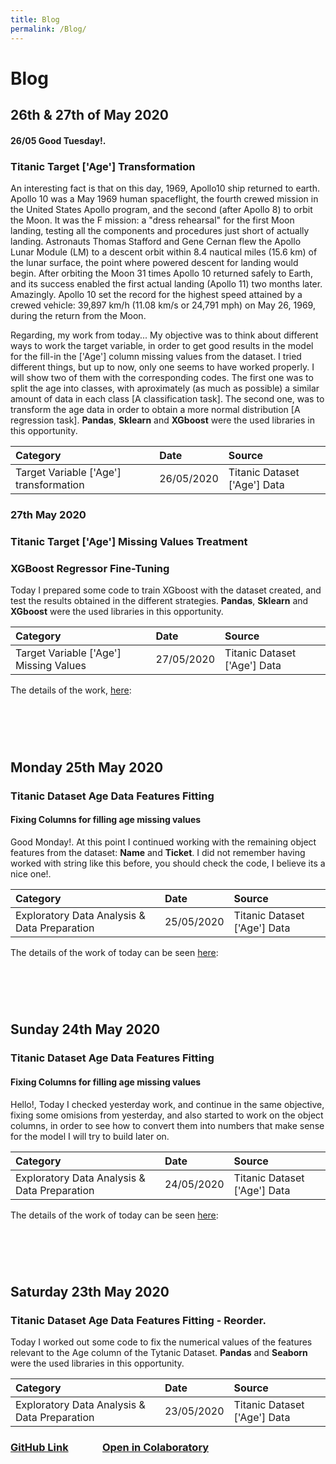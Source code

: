 ```yaml
---
title: Blog
permalink: /Blog/
---
```


# Blog

## 26th & 27th of  May 2020  

#### 26/05 Good Tuesday!. 
### Titanic Target ['Age'] Transformation 

An interesting fact is that on this day, 1969, Apollo10 ship returned to earth. Apollo 10 was a May 1969 human spaceflight, the fourth crewed mission in the United States Apollo program, and the second (after Apollo 8) to orbit the Moon. It was the F mission: a "dress rehearsal" for the first Moon landing, testing all the components and procedures just short of actually landing. Astronauts Thomas Stafford and Gene Cernan flew the Apollo Lunar Module (LM) to a descent orbit within 8.4 nautical miles (15.6 km) of the lunar surface, the point where powered descent for landing would begin. After orbiting the Moon 31 times Apollo 10 returned safely to Earth, and its success enabled the first actual landing (Apollo 11) two months later. Amazingly. Apollo 10 set the record for the highest speed attained by a crewed vehicle: 39,897 km/h (11.08 km/s or 24,791 mph) on May 26, 1969, during the return from the Moon.


Regarding, my work from today... My objective was to think about different ways to work the target variable, in order to get good results in the model for the fill-in the ['Age'] column missing values from the dataset.
I tried different things, but up to now, only one seems to have worked properly. I will show two of them with the corresponding codes. The first one was to split the age into classes, with aproximately (as much as possible) a similar amount of data in each class [A classification task]. The second one, was to transform the age data in order to obtain a more normal distribution [A regression task]. **Pandas**, **Sklearn** and **XGboost** were the used libraries in this opportunity.

|                   Category                   |    Date   |            Source            |
|:---------------------------------------------|:----------|:-----------------------------|    
| Target Variable ['Age']  transformation      |26/05/2020 | Titanic Dataset ['Age'] Data |   


### 27th May 2020  
### Titanic Target ['Age'] Missing Values Treatment
### XGBoost Regressor Fine-Tuning

Today I prepared some code to train XGboost with the dataset created, and test the results obtained in the different strategies.  **Pandas**, **Sklearn** and **XGboost** were the used libraries in this opportunity.

|                   Category                   |    Date   |            Source            |
|:---------------------------------------------|:----------|:-----------------------------|    
| Target Variable ['Age'] Missing Values       |27/05/2020 | Titanic Dataset ['Age'] Data |   

The details of the work, [here](https://paulb86uk.github.io/PP_ART.github.io/2020/27_5): 

#### &nbsp;
#### &nbsp;
## Monday 25th May 2020  
### Titanic Dataset Age Data Features Fitting  
#### Fixing Columns for filling age missing values

Good Monday!. At this point I continued working with the remaining object features from the dataset: **Name** and **Ticket**. I did not remember having worked with string like this before, you should check the code, I believe its a nice one!.

|                   Category                   |    Date   |            Source            |
|:---------------------------------------------|:----------|:-----------------------------|    
| Exploratory Data Analysis & Data Preparation |25/05/2020 | Titanic Dataset ['Age'] Data |   


The details of the work of today can be seen [here](https://paulb86uk.github.io/PP_ART.github.io/2020/25_5): 
#### &nbsp;
#### &nbsp;
## Sunday 24th May 2020  
### Titanic Dataset Age Data Features Fitting  
#### Fixing Columns for filling age missing values

Hello!, Today I checked yesterday work, and continue in the same objective, fixing some omisions from yesterday, and also started to work on the object columns, in order to see how to convert them into numbers that make sense for the model I will try to build later on.

|                   Category                   |    Date   |            Source            |
|:---------------------------------------------|:----------|:-----------------------------|    
| Exploratory Data Analysis & Data Preparation |24/05/2020 | Titanic Dataset ['Age'] Data |   

The details of the work of today can be seen [here](https://paulb86uk.github.io/PP_ART.github.io/2020/24_5): 
#### &nbsp;
#### &nbsp;

## Saturday 23th May 2020  
### Titanic Dataset Age Data Features Fitting - Reorder.

Today I worked out some code to fix the numerical values of the features relevant to the Age column of the Tytanic Dataset. **Pandas** and **Seaborn** were the used libraries in this opportunity.

|                   Category                   |    Date   |            Source            |
|:---------------------------------------------|:----------|:-----------------------------|    
| Exploratory Data Analysis & Data Preparation |23/05/2020 | Titanic Dataset ['Age'] Data |   

### [GitHub Link](https://github.com/PaulB86UK/EDA_PP/blob/master/2020/May-June/EDA_Reorder.ipynb)&nbsp;&nbsp;&nbsp;&nbsp;&nbsp;&nbsp;&nbsp;&nbsp;&nbsp;&nbsp;&nbsp;&nbsp;&nbsp;&nbsp;[Open in Colaboratory](https://colab.research.google.com/drive/1VPLQVgzZ0R5MsGDPvb6DODxsJIpwa9sE?usp=sharing)
